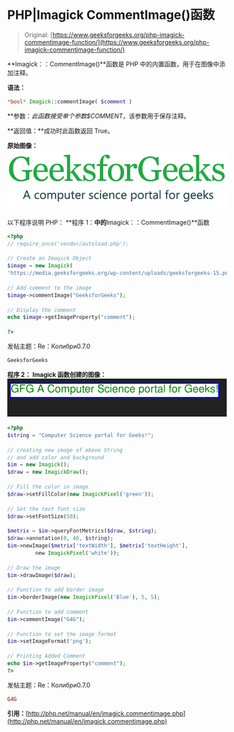 # PHP|Imagick CommentImage()函数

> Original: [https://www.geeksforgeeks.org/php-imagick-commentimage-function/](https://www.geeksforgeeks.org/php-imagick-commentimage-function/)

**Imagick：：CommentImage()**函数是 PHP 中的内置函数，用于在图像中添加注释。

**语法：**

```php
*bool* Imagick::commentImage( $comment )
```

**参数：**此函数接受单个参数*$COMMENT*，该参数用于保存注释。

**返回值：**成功时此函数返回 True。

**原始图像：**
![](img/efa5ea8e0258291fa60ad9a32c288072.png)

以下程序说明 PHP：
**程序 1：**中的**Imagick：：CommentImage()**函数

```php
<?php 
// require_once('vendor/autoload.php');

// Create an Imagick Object
$image = new Imagick(
'https://media.geeksforgeeks.org/wp-content/uploads/geeksforgeeks-15.png');

// Add comment to the image 
$image->commentImage("GeeksforGeeks");

// Display the comment 
echo $image->getImageProperty("comment");

?>
```

发帖主题：Re：Колибри0.7.0

```php
GeeksforGeeks
```

**程序 2：**
**Imagick 函数创建的图像：**
![](img/112822c4852515d821106cc2ba5aa0b5.png)

```php
<?php
$string = "Computer Science portal for Geeks!";

// creating new image of above String
// and add color and background
$im = new Imagick();
$draw = new ImagickDraw();

// Fill the color in image
$draw->setFillColor(new ImagickPixel('green'));

// Set the text font size
$draw->setFontSize(50);

$metrix = $im->queryFontMetrics($draw, $string);
$draw->annotation(0, 40, $string);
$im->newImage($metrix['textWidth'], $metrix['textHeight'],
         new ImagickPixel('white'));

// Draw the image         
$im->drawImage($draw);

// Function to add border image
$im->borderImage(new ImagickPixel('Blue'), 5, 5);

// Function to add comment
$im->commentImage("G4G");

// Function to set the image format
$im->setImageFormat('png');

// Printing Added Comment 
echo $im->getImageProperty("comment");
?>
```

发帖主题：Re：Колибри0.7.0

```php
G4G
```

**引用：**[http://php.net/manual/en/imagick.commentimage.php](http://php.net/manual/en/imagick.commentimage.php)